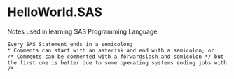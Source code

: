 # HelloWorld.SAS

Notes used in learning SAS Programming Language  

`Every SAS Statement ends in a semicolon;`  
`* Comments can start with an asterisk and end with a semicolon; or`  
`/* Comments can be commented with a forwardslash and semicolon */ but the first one is better due to some operating systems ending jobs with /*`
